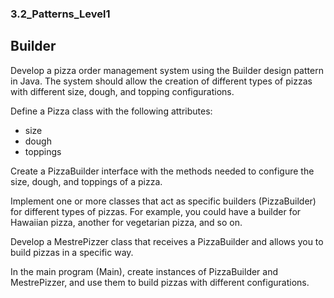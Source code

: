 ### 3.2_Patterns_Level1
## Builder
Develop a pizza order management system using the Builder design pattern in Java. The system should allow the creation of different types of pizzas with different size, dough, and topping configurations.

Define a Pizza class with the following attributes:
* size
* dough
* toppings

Create a PizzaBuilder interface with the methods needed to configure the size, dough, and toppings of a pizza.

Implement one or more classes that act as specific builders (PizzaBuilder) for different types of pizzas. For example, you could have a builder for Hawaiian pizza, another for vegetarian pizza, and so on.

Develop a MestrePizzer class that receives a PizzaBuilder and allows you to build pizzas in a specific way.

In the main program (Main), create instances of PizzaBuilder and MestrePizzer, and use them to build pizzas with different configurations.
